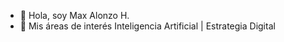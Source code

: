 - 👋 Hola, soy Max Alonzo H.
- 👀 Mis áreas de interés Inteligencia Artificial | Estrategia Digital


<!---
maxalonzohuaman/maxalonzohuaman is a ✨ special ✨ repository because its `README.md` (this file) appears on your GitHub profile.
You can click the Preview link to take a look at your changes.
--->
